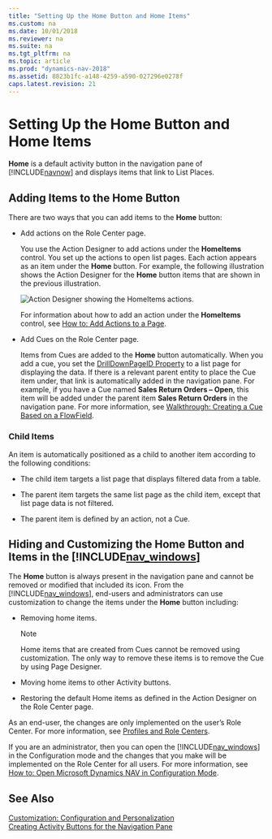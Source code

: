 ```yaml
---
title: "Setting Up the Home Button and Home Items"
ms.custom: na
ms.date: 10/01/2018
ms.reviewer: na
ms.suite: na
ms.tgt_pltfrm: na
ms.topic: article
ms.prod: "dynamics-nav-2018"
ms.assetid: 8823b1fc-a148-4259-a590-027296e0278f
caps.latest.revision: 21
---
```

# Setting Up the Home Button and Home Items
**Home** is a default activity button in the navigation pane of [!INCLUDE[navnow](includes/navnow_md.md)] and displays items that link to List Places.  
  
## Adding Items to the Home Button  
 There are two ways that you can add items to the **Home** button:  
  
-   Add actions on the Role Center page.  
  
     You use the Action Designer to add actions under the **HomeItems** control. You set up the actions to open list pages. Each action appears as an item under the **Home** button. For example, the following illustration shows the Action Designer for the **Home** button items that are shown in the previous illustration.  
  
     ![Action Designer showing the HomeItems actions.](media/NAVRTCHomeItemsActionDesigner.PNG "NAVRTCHomeItemsActionDesigner")  
  
     For information about how to add an action under the **HomeItems** control, see [How to: Add Actions to a Page](How-to--Add-Actions-to-a-Page.md).  
  
-   Add Cues on the Role Center page.  
  
     Items from Cues are added to the **Home** button automatically. When you add a cue, you set the [DrillDownPageID Property](DrillDownPageID-Property.md) to a list page for displaying the data. If there is a relevant parent entity to place the Cue item under, that link is automatically added in the navigation pane. For example, if you have a Cue named **Sales Return Orders – Open**, this item will be added under the parent item **Sales Return Orders** in the navigation pane. For more information, see [Walkthrough: Creating a Cue Based on a FlowField](Walkthrough--Creating-a-Cue-Based-on-a-FlowField.md).  
  
### Child Items  
 An item is automatically positioned as a child to another item according to the following conditions:  
  
-   The child item targets a list page that displays filtered data from a table.  
  
-   The parent item targets the same list page as the child item, except that list page data is not filtered.  
  
-   The parent item is defined by an action, not a Cue.  
  
## Hiding and Customizing the Home Button and Items in the [!INCLUDE[nav_windows](includes/nav_windows_md.md)]  
 The **Home** button is always present in the navigation pane and cannot be removed or modified that included its icon. From the [!INCLUDE[nav_windows](includes/nav_windows_md.md)], end-users and administrators can use customization to change the items under the **Home** button including:  
  
-   Removing home items.  
  
    > [!NOTE]  
    >  Home items that are created from Cues cannot be removed using customization. The only way to remove these items is to remove the Cue by using Page Designer.  
  
-   Moving home items to other Activity buttons.  
  
-   Restoring the default Home items as defined in the Action Designer on the Role Center page.  
  
 As an end-user, the changes are only implemented on the user’s Role Center. For more information, see [Profiles and Role Centers](Profiles-and-Role-Centers.md).  
  
 If you are an administrator, then you can open the [!INCLUDE[nav_windows](includes/nav_windows_md.md)] in the Configuration mode and the changes that you make will be implemented on the Role Center for all users. For more information, see [How to: Open Microsoft Dynamics NAV in Configuration Mode](how-to-open-microsoft-dynamics-nav-in-configuration-mode.md).  
  
## See Also  
 [Customization: Configuration and Personalization](Customization:-Configuration-and-Personalization.md)   
 [Creating Activity Buttons for the Navigation Pane](Creating-Activity-Buttons-for-the-Navigation-Pane.md)
